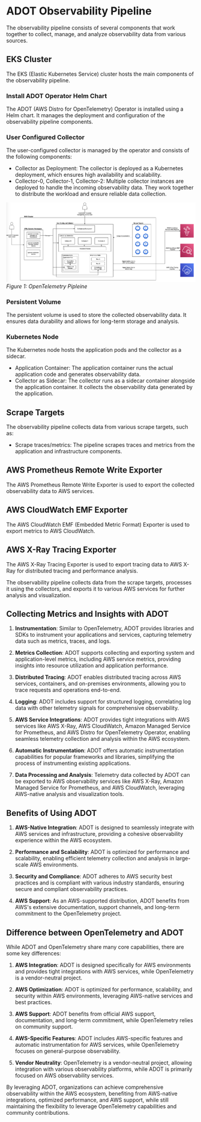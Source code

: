# ADOT Observability Pipeline

The observability pipeline consists of several components that work together to collect, manage, and analyze observability data from various sources.

## EKS Cluster

The EKS (Elastic Kubernetes Service) cluster hosts the main components of the observability pipeline.

### Install ADOT Operator Helm Chart

The ADOT (AWS Distro for OpenTelemetry) Operator is installed using a Helm chart. It manages the deployment and configuration of the observability pipeline components.

### User Configured Collector

The user-configured collector is managed by the operator and consists of the following components:

- Collector as Deployment: The collector is deployed as a Kubernetes deployment, which ensures high availability and scalability.
- Collector-0, Collector-1, Collector-2: Multiple collector instances are deployed to handle the incoming observability data. They work together to distribute the workload and ensure reliable data collection.

![OTEL pipeline](./images/otelpipeline.png)
*Figure 1: OpenTelemetry Pipleine*

### Persistent Volume

The persistent volume is used to store the collected observability data. It ensures data durability and allows for long-term storage and analysis.

### Kubernetes Node

The Kubernetes node hosts the application pods and the collector as a sidecar.

- Application Container: The application container runs the actual application code and generates observability data.
- Collector as Sidecar: The collector runs as a sidecar container alongside the application container. It collects the observability data generated by the application.

## Scrape Targets

The observability pipeline collects data from various scrape targets, such as:

- Scrape traces/metrics: The pipeline scrapes traces and metrics from the application and infrastructure components.

## AWS Prometheus Remote Write Exporter

The AWS Prometheus Remote Write Exporter is used to export the collected observability data to AWS services.

## AWS CloudWatch EMF Exporter

The AWS CloudWatch EMF (Embedded Metric Format) Exporter is used to export metrics to AWS CloudWatch.

## AWS X-Ray Tracing Exporter

The AWS X-Ray Tracing Exporter is used to export tracing data to AWS X-Ray for distributed tracing and performance analysis.

The observability pipeline collects data from the scrape targets, processes it using the collectors, and exports it to various AWS services for further analysis and visualization.


## Collecting Metrics and Insights with ADOT

1. **Instrumentation**: Similar to OpenTelemetry, ADOT provides libraries and SDKs to instrument your applications and services, capturing telemetry data such as metrics, traces, and logs.

2. **Metrics Collection**: ADOT supports collecting and exporting system and application-level metrics, including AWS service metrics, providing insights into resource utilization and application performance.

3. **Distributed Tracing**: ADOT enables distributed tracing across AWS services, containers, and on-premises environments, allowing you to trace requests and operations end-to-end.

4. **Logging**: ADOT includes support for structured logging, correlating log data with other telemetry signals for comprehensive observability.

5. **AWS Service Integrations**: ADOT provides tight integrations with AWS services like AWS X-Ray, AWS CloudWatch, Amazon Managed Service for Prometheus, and AWS Distro for OpenTelemetry Operator, enabling seamless telemetry collection and analysis within the AWS ecosystem.

6. **Automatic Instrumentation**: ADOT offers automatic instrumentation capabilities for popular frameworks and libraries, simplifying the process of instrumenting existing applications.

7. **Data Processing and Analysis**: Telemetry data collected by ADOT can be exported to AWS observability services like AWS X-Ray, Amazon Managed Service for Prometheus, and AWS CloudWatch, leveraging AWS-native analysis and visualization tools.

## Benefits of Using ADOT

1. **AWS-Native Integration**: ADOT is designed to seamlessly integrate with AWS services and infrastructure, providing a cohesive observability experience within the AWS ecosystem.

2. **Performance and Scalability**: ADOT is optimized for performance and scalability, enabling efficient telemetry collection and analysis in large-scale AWS environments.

3. **Security and Compliance**: ADOT adheres to AWS security best practices and is compliant with various industry standards, ensuring secure and compliant observability practices.

4. **AWS Support**: As an AWS-supported distribution, ADOT benefits from AWS's extensive documentation, support channels, and long-term commitment to the OpenTelemetry project.

## Difference between OpenTelemetry and ADOT

While ADOT and OpenTelemetry share many core capabilities, there are some key differences:

1. **AWS Integration**: ADOT is designed specifically for AWS environments and provides tight integrations with AWS services, while OpenTelemetry is a vendor-neutral project.

2. **AWS Optimization**: ADOT is optimized for performance, scalability, and security within AWS environments, leveraging AWS-native services and best practices.

3. **AWS Support**: ADOT benefits from official AWS support, documentation, and long-term commitment, while OpenTelemetry relies on community support.

4. **AWS-Specific Features**: ADOT includes AWS-specific features and automatic instrumentation for AWS services, while OpenTelemetry focuses on general-purpose observability.

5. **Vendor Neutrality**: OpenTelemetry is a vendor-neutral project, allowing integration with various observability platforms, while ADOT is primarily focused on AWS observability services.

By leveraging ADOT, organizations can achieve comprehensive observability within the AWS ecosystem, benefiting from AWS-native integrations, optimized performance, and AWS support, while still maintaining the flexibility to leverage OpenTelemetry capabilities and community contributions.